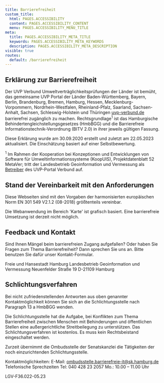 ```yaml
---
title: Barrierefreiheit
custom_title:
  html: PAGES.ACCESSIBILITY
  content: PAGES.ACCESSIBILITY_CONTENT
  menu: PAGES.ACCESSIBILITY_MENU_TITLE
meta:
  title: PAGES.ACCESSIBILITY_META_TITLE
  keywords: PAGES.ACCESSIBILITY_META_KEYWORDS
  description: PAGES.ACCESSIBILITY_META_DESCRIPTION
visible: true
routes:
  default: /barrierefreiheit
---
```


## Erklärung zur Barrierefreiheit

Der UVP Verbund Umweltverträglichkeitsprüfungen der Länder ist bemüht, das gemeinsame UVP Portal der Länder Baden-Württemberg, Bayern, Berlin, Brandenburg, Bremen, Hamburg, Hessen, Mecklenburg-Vorpommern, Nordrhein-Westfalen, Rheinland-Pfalz, Saarland, Sachsen-Anhalt, Sachsen, Schleswig-Holstein und Thüringen [uvp-verbund.de](https://www.uvp-verbund.de "UVP - Verbund") barrierefrei zugänglich zu machen.
Rechtsgrundlage<sup>1</sup> ist das Hamburgische Behindertengleichstellungsgesetzes (HmbBGG) und die Barrierefreie Informationstechnik-Verordnung (BITV 2.0) in ihrer jeweils gültigen Fassung.

Diese Erklärung wurde am 30.09.2020 erstellt und zuletzt am 22.05.2023 aktualisiert. Die Einschätzung basiert auf einer Selbstbewertung.

<sup>1</sup> Im Rahmen der Kooperation bei Konzeptionen und Entwicklungen von Software für Umweltinformationssysteme (KoopUIS), Projektdatenblatt 52 MetaVer; tritt der Landesbetrieb Geoinformation und Vermessung als [Betreiber](/imprint "UVP - Impressum") des UVP-Portal Verbund auf.

## Stand der Vereinbarkeit mit den Anforderungen

Diese Webseiten sind mit den Vorgaben der harmonisierten europäischen Norm EN 301 549 V2.1.2 (08-2018) größtenteils vereinbar.

Die Webanwendung im Bereich 'Karte' ist grafisch basiert. Eine barrierefreie Umsetzung ist derzeit nicht möglich.

## Feedback und Kontakt

Sind Ihnen Mängel beim barrierefreien Zugang aufgefallen? Oder haben Sie Fragen zum Thema Barrierefreiheit? Dann sprechen Sie uns an. Bitte benutzen Sie dafür unser Kontakt-Formular.

Freie und Hansestadt Hamburg
Landesbetrieb Geoinformation und Vermessung
Neuenfelder Straße 19
D-21109 Hamburg

## Schlichtungsverfahren

Bei nicht zufriedenstellenden Antworten aus oben genannter Kontaktmöglichkeit können Sie sich an die Schlichtungsstelle nach Paragraph 13 a HmbBGG wenden.

Die Schlichtungsstelle hat die Aufgabe, bei Konflikten zum Thema Barrierefreiheit zwischen Menschen mit Behinderungen und öffentlichen Stellen eine außergerichtliche Streitbeilegung zu unterstützen. Das Schlichtungsverfahren ist kostenlos. Es muss kein Rechtsbeistand eingeschaltet werden.

Zurzeit übernimmt die Ombudsstelle der Senatskanzlei die Tätigkeiten der noch einzurichtenden Schlichtungsstelle.

Kontaktmöglichkeiten:
E-Mail: [ombudsstelle.barrierefreie-it@sk.hamburg.de](mailto:ombudsstelle.barrierefreie-it@sk.hamburg.de)
Telefonische Sprechzeiten
Tel: 040 428 23 2057
Mo.: 10.00 – 11.00 Uhr


LGV-F36.022-05.23